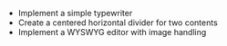 - Implement a simple typewriter
- Create a centered horizontal divider for two contents
- Implement a WYSWYG editor with image handling 